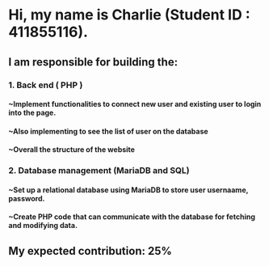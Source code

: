 # Hi, my name is Charlie (Student ID : 411855116).

## I am responsible for building the:

### 1. Back end ( PHP )
####  ~Implement functionalities to connect new user and existing user to login into the page.
####  ~Also implementing to see the list of user on the database
####  ~Overall the structure of the website

### 2. Database management (MariaDB and SQL)
#### ~Set up a relational database using MariaDB to store user usernaame, password.
#### ~Create PHP code that can communicate with the database for fetching and modifying data.

## My expected contribution: 25% 
   

